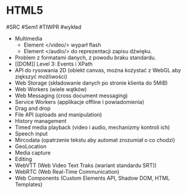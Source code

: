 # HTML5
#SRC #Sem1 #TIWPR #wykład 

- Multimedia
	- Element </video/> wyparł flash 
	- Element </audio/> do reprezentacji zapisu dźwięku.
- Problem z formatami danych, z powodu braku standardu.
- [[DOM]] Level 3: Events i XPath
- API do rysowania 2D (obiekt canvas, można kożystać z WebGL aby ziększyć możliwości)
- Web Storage (składowanie danych po stronie klienta do 5MiB)
- Web Workers (wiele wątków)
- Web Messaging (cross document messaging)
- Service Workers (applikacje offline i powiadomienia)
- Drag and drop
- File API (uploads and manipulation)
- History management
- Timed media playback (video i audio, mechanizmy kontroli ich)
- Speech input
- Mircodata (opatrzenie tekstu aby automat zrozumiał o co chodzi)
- GeoLocation
- Media capture
- Editing
- WebVTT (Web Video Text Traks (wariant standardu SRT))
- WebRTC (Web Real-Time Communication)
- Web Components (Custom Elements API, Shadow DOM, HTML Templates)